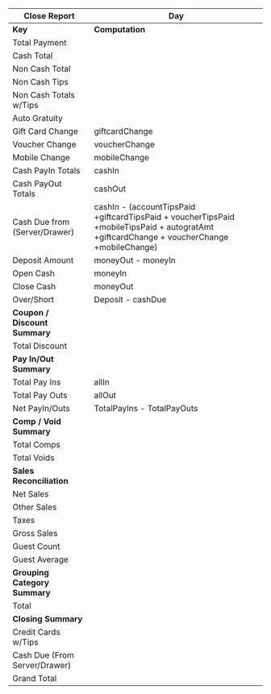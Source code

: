 | __Close Report__ | __Day__|
| ------ | ------ |
| __Key__ | __Computation__ |
| Total Payment |  |
| Cash Total |  |
| Non Cash Total |  |
| Non Cash Tips |  |
| Non Cash Totals w/Tips |  |
| Auto Gratuity |  |
| Gift Card Change| giftcardChange |
| Voucher Change | voucherChange |
| Mobile Change | mobileChange |
| Cash PayIn Totals | cashIn |
| Cash PayOut Totals | cashOut |
| Cash Due from (Server/Drawer) | cashIn - (accountTipsPaid +giftcardTipsPaid + voucherTipsPaid +mobileTipsPaid + autogratAmt +giftcardChange + voucherChange +mobileChange)|
| Deposit Amount | moneyOut - moneyIn |
| Open Cash | moneyIn |
| Close Cash | moneyOut |
| Over/Short | Deposit - cashDue |
| __Coupon / Discount Summary__ |
| Total Discount |  |
| __Pay In/Out Summary__ |
| Total Pay Ins | allIn |
| Total Pay Outs | allOut |
| Net PayIn/Outs | TotalPayIns - TotalPayOuts|
| __Comp / Void Summary__ |
| Total Comps |  |
| Total Voids |  |
| __Sales Reconciliation__ |
| Net Sales | |
| Other Sales | |
| Taxes |  |
| Gross Sales |  |
| Guest Count |  |
| Guest Average |  |
| __Grouping Category Summary__ |
| Total  |  |
| __Closing Summary__ |
| Credit Cards w/Tips|  |
| Cash Due (From Server/Drawer) | |
| Grand Total | |
